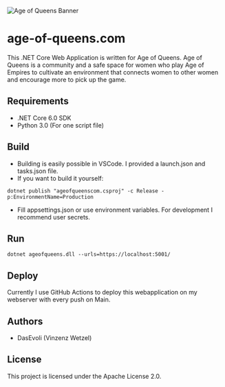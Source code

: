 ![Age of Queens Banner](https://i.imgur.com/0TY1zSa.png)

# age-of-queens.com
This .NET Core Web Application is written for Age of Queens. Age of Queens is a community and a safe space for women who play Age of Empires to cultivate an environment that connects women to other women and encourage more to pick up the game.

## Requirements
* .NET Core 6.0 SDK
* Python 3.0 (For one script file)

## Build
* Building is easily possible in VSCode. I provided a launch.json and tasks.json file.
* If you want to build it yourself:
```
dotnet publish "ageofqueenscom.csproj" -c Release -p:EnvironmentName=Production
```
* Fill appsettings.json or use environment variables. For development I recommend user secrets.

## Run
```
dotnet ageofqueens.dll --urls=https://localhost:5001/
```

## Deploy
Currently I use GitHub Actions to deploy this webapplication on my webserver with every push on Main. 

## Authors
* DasEvoli (Vinzenz Wetzel)

## License
This project is licensed under the Apache License 2.0.